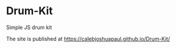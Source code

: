 # Drum-Kit
Simple JS drum kit

 The site is published at https://calebjoshuapaul.github.io/Drum-Kit/
